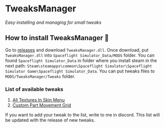 # TweaksManager

_Easy installing and managing for small tweaks_

## How to install TweaksManager 🚀

Go to [releases](https://github.com/cucumber-sp/TweaksManager/releases) and download `TweaksManager.dll`. Once download, put `TweaksManager.dll` into `Spaceflight Simulator_Data/MODS` folder. You can found `Spaceflight Simulator_Data` in folder where you install steam in the next path: `Steam\steamapps\common\Spaceflight Simulator\Spaceflight Simulator Game\Spaceflight Simulator_Data`. You can put tweaks files to `MODS/TweaksManager/Tweaks` folder.

### List of available tweaks

1. [All Textures In Skin Menu](/Tweaks/AllTexturesInSkinMenu.cs)
2. [Custom Part Movement Grid](/Tweaks/CustomPartMovementGrid.cs)

If you want to add your tweak to the list, write to me in discord. This list will be updated with the release of new tweaks.
